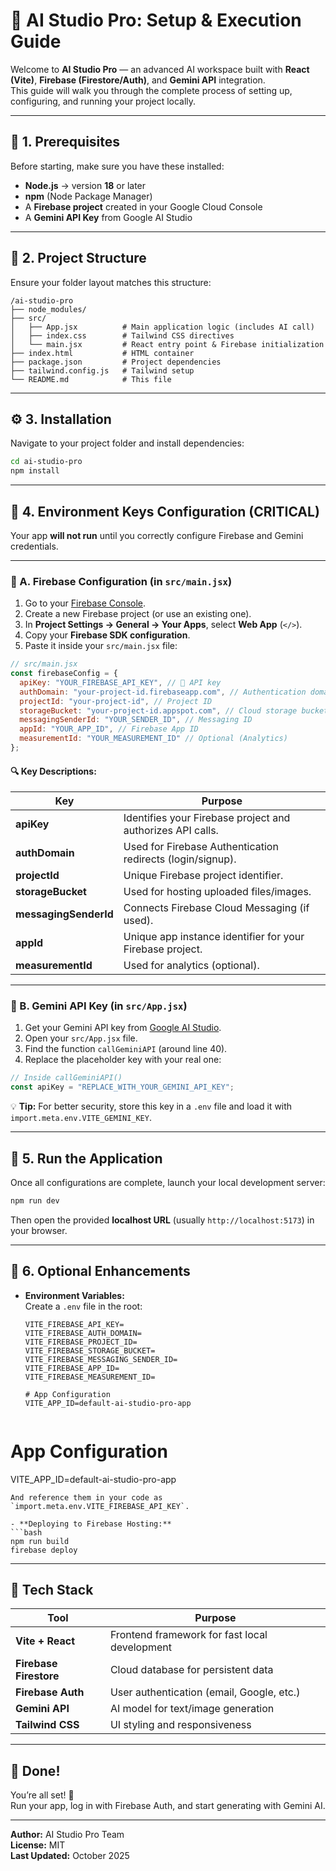 # 🚀 AI Studio Pro: Setup & Execution Guide

Welcome to **AI Studio Pro** — an advanced AI workspace built with **React (Vite)**, **Firebase (Firestore/Auth)**, and **Gemini API** integration.  
This guide will walk you through the complete process of setting up, configuring, and running your project locally.

---

## 🧩 1. Prerequisites

Before starting, make sure you have these installed:

- **Node.js** → version **18** or later  
- **npm** (Node Package Manager)  
- A **Firebase project** created in your Google Cloud Console  
- A **Gemini API Key** from Google AI Studio

---

## 📁 2. Project Structure

Ensure your folder layout matches this structure:

```
/ai-studio-pro
├── node_modules/
├── src/
│   ├── App.jsx          # Main application logic (includes AI call)
│   ├── index.css        # Tailwind CSS directives
│   └── main.jsx         # React entry point & Firebase initialization
├── index.html           # HTML container
├── package.json         # Project dependencies
├── tailwind.config.js   # Tailwind setup
└── README.md            # This file
```

---

## ⚙️ 3. Installation

Navigate to your project folder and install dependencies:

```bash
cd ai-studio-pro
npm install
```

---

## 🔐 4. Environment Keys Configuration (**CRITICAL**)

Your app **will not run** until you correctly configure Firebase and Gemini credentials.

---

### 🧠 A. Firebase Configuration (in `src/main.jsx`)

1. Go to your [Firebase Console](https://console.firebase.google.com/).  
2. Create a new Firebase project (or use an existing one).  
3. In **Project Settings → General → Your Apps**, select **Web App** (`</>`).  
4. Copy your **Firebase SDK configuration**.  
5. Paste it inside your `src/main.jsx` file:

```javascript
// src/main.jsx
const firebaseConfig = {
  apiKey: "YOUR_FIREBASE_API_KEY", // 🔑 API key
  authDomain: "your-project-id.firebaseapp.com", // Authentication domain
  projectId: "your-project-id", // Project ID
  storageBucket: "your-project-id.appspot.com", // Cloud storage bucket
  messagingSenderId: "YOUR_SENDER_ID", // Messaging ID
  appId: "YOUR_APP_ID", // Firebase App ID
  measurementId: "YOUR_MEASUREMENT_ID" // Optional (Analytics)
};
```

#### 🔍 Key Descriptions:
| Key | Purpose |
|-----|----------|
| **apiKey** | Identifies your Firebase project and authorizes API calls. |
| **authDomain** | Used for Firebase Authentication redirects (login/signup). |
| **projectId** | Unique Firebase project identifier. |
| **storageBucket** | Used for hosting uploaded files/images. |
| **messagingSenderId** | Connects Firebase Cloud Messaging (if used). |
| **appId** | Unique app instance identifier for your Firebase project. |
| **measurementId** | Used for analytics (optional). |

---

### 🤖 B. Gemini API Key (in `src/App.jsx`)

1. Get your Gemini API key from [Google AI Studio](https://aistudio.google.com/).  
2. Open your `src/App.jsx` file.  
3. Find the function `callGeminiAPI` (around line 40).  
4. Replace the placeholder key with your real one:

```javascript
// Inside callGeminiAPI()
const apiKey = "REPLACE_WITH_YOUR_GEMINI_API_KEY";
```

💡 **Tip:** For better security, store this key in a `.env` file and load it with `import.meta.env.VITE_GEMINI_KEY`.

---

## 🧭 5. Run the Application

Once all configurations are complete, launch your local development server:

```bash
npm run dev
```

Then open the provided **localhost URL** (usually `http://localhost:5173`) in your browser.

---

## 💾 6. Optional Enhancements

- **Environment Variables:**  
  Create a `.env` file in the root:

  ```env
  VITE_FIREBASE_API_KEY=
  VITE_FIREBASE_AUTH_DOMAIN=
  VITE_FIREBASE_PROJECT_ID=
  VITE_FIREBASE_STORAGE_BUCKET=
  VITE_FIREBASE_MESSAGING_SENDER_ID=
  VITE_FIREBASE_APP_ID=
  VITE_FIREBASE_MEASUREMENT_ID=

  # App Configuration
  VITE_APP_ID=default-ai-studio-pro-app


# App Configuration
VITE_APP_ID=default-ai-studio-pro-app
  ```
  And reference them in your code as `import.meta.env.VITE_FIREBASE_API_KEY`.

- **Deploying to Firebase Hosting:**  
  ```bash
  npm run build
  firebase deploy
  ```

---

## 🧰 Tech Stack

| Tool | Purpose |
|------|----------|
| **Vite + React** | Frontend framework for fast local development |
| **Firebase Firestore** | Cloud database for persistent data |
| **Firebase Auth** | User authentication (email, Google, etc.) |
| **Gemini API** | AI model for text/image generation |
| **Tailwind CSS** | UI styling and responsiveness |

---

## 🏁 Done!

You’re all set! 🎉  
Run your app, log in with Firebase Auth, and start generating with Gemini AI.

---

**Author:** AI Studio Pro Team  
**License:** MIT  
**Last Updated:** October 2025
